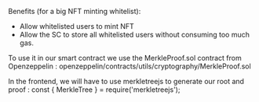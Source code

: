 Benefits (for a big NFT minting whitelist):
- Allow whitelisted users to mint NFT
- Allow the SC to store all whitelisted users without consuming too much gas.

To use it in our smart contract we use the MerkleProof.sol contract from Openzeppelin :
openzeppelin/contracts/utils/cryptography/MerkleProof.sol

In the frontend, we will have to use merkletreejs to generate our root and proof :
const { MerkleTree } = require('merkletreejs');